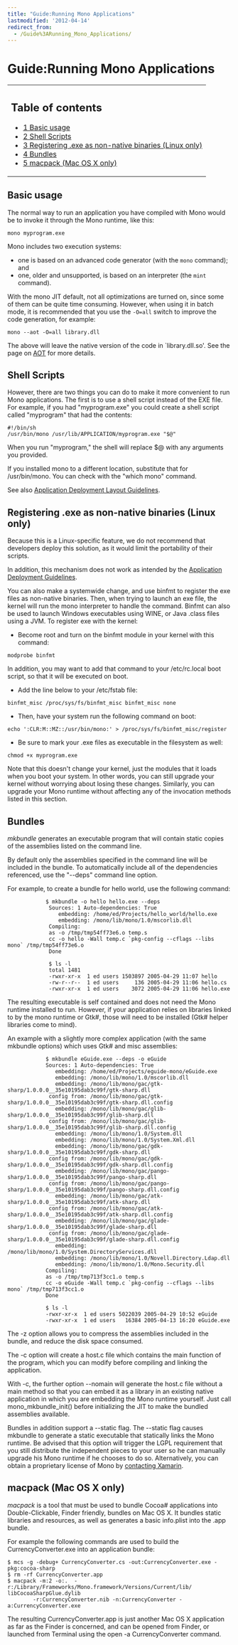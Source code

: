 ```yaml
---
title: "Guide:Running Mono Applications"
lastmodified: '2012-04-14'
redirect_from:
  - /Guide%3ARunning_Mono_Applications/
---
```


Guide:Running Mono Applications
===============================

<table>
<col width="100%" />
<tbody>
<tr class="odd">
<td align="left"><h2>Table of contents</h2>
<ul>
<li><a href="#basic-usage">1 Basic usage</a></li>
<li><a href="#shell-scripts">2 Shell Scripts</a></li>
<li><a href="#registering-exe-as-non-native-binaries-linux-only">3 Registering .exe as non-native binaries (Linux only)</a></li>
<li><a href="#bundles">4 Bundles</a></li>
<li><a href="#macpack-mac-os-x-only">5 macpack (Mac OS X only)</a></li>
</ul></td>
</tr>
</tbody>
</table>

Basic usage
-----------

The normal way to run an application you have compiled with Mono would be to invoke it through the Mono runtime, like this:

    mono myprogram.exe

Mono includes two execution systems:

-   one is based on an advanced code generator (with the `mono` command); and
-   one, older and unsupported, is based on an interpreter (the `mint` command).

With the mono JIT default, not all optimizations are turned on, since some of them can be quite time consuming. However, when using it in batch mode, it is recommended that you use the `-O=all` switch to improve the code generation, for example:

    mono --aot -O=all library.dll

The above will leave the native version of the code in \`library.dll.so'. See the page on [AOT](/AOT) for more details.

Shell Scripts
-------------

However, there are two things you can do to make it more convenient to run Mono applications. The first is to use a shell script instead of the EXE file. For example, if you had "myprogram.exe" you could create a shell script called "myprogram" that had the contents:

    #!/bin/sh
    /usr/bin/mono /usr/lib/APPLICATION/myprogram.exe "$@"

When you run "myprogram," the shell will replace \$@ with any arguments you provided.

If you installed mono to a different location, substitute that for /usr/bin/mono. You can check with the "which mono" command.

See also [Application Deployment Layout Guidelines](/docs/getting-started/application-deployment/#layout-recommendation).

Registering .exe as non-native binaries (Linux only)
----------------------------------------------------

Because this is a Linux-specific feature, we do not recommend that developers deploy this solution, as it would limit the portability of their scripts.

In addition, this mechanism does not work as intended by the [Application Deployment Guidelines](/Guidelines:Application_Deployment).

You can also make a systemwide change, and use binfmt to register the exe files as non-native binaries. Then, when trying to launch an exe file, the kernel will run the mono interpreter to handle the command. Binfmt can also be used to launch Windows executables using WINE, or Java .class files using a JVM. To register exe with the kernel:

-   Become root and turn on the binfmt module in your kernel with this command:

<!-- -->

    modprobe binfmt

In addition, you may want to add that command to your /etc/rc.local boot script, so that it will be executed on boot.

-   Add the line below to your /etc/fstab file:

<!-- -->

    binfmt_misc /proc/sys/fs/binfmt_misc binfmt_misc none

-   Then, have your system run the following command on boot:

<!-- -->

    echo ':CLR:M::MZ::/usr/bin/mono:' > /proc/sys/fs/binfmt_misc/register

-   Be sure to mark your .exe files as executable in the filesystem as well:

<!-- -->

    chmod +x myprogram.exe

Note that this doesn't change your kernel, just the modules that it loads when you boot your system. In other words, you can still upgrade your kernel without worrying about losing these changes. Similarly, you can upgrade your Mono runtime without affecting any of the invocation methods listed in this section.

Bundles
-------

*mkbundle* generates an executable program that will contain static copies of the assemblies listed on the command line.

By default only the assemblies specified in the command line will be included in the bundle. To automatically include all of the dependencies referenced, use the "--deps" command line option.

For example, to create a bundle for hello world, use the following command:

                $ mkbundle -o hello hello.exe --deps
                 Sources: 1 Auto-dependencies: True
                    embedding: /home/ed/Projects/hello_world/hello.exe
                    embedding: /mono/lib/mono/1.0/mscorlib.dll
                 Compiling:
                 as -o /tmp/tmp54ff73e6.o temp.s
                 cc -o hello -Wall temp.c `pkg-config --cflags --libs mono` /tmp/tmp54ff73e6.o
                 Done

                 $ ls -l
                 total 1481
                 -rwxr-xr-x  1 ed users 1503897 2005-04-29 11:07 hello
                 -rw-r--r--  1 ed users     136 2005-04-29 11:06 hello.cs
                 -rwxr-xr-x  1 ed users    3072 2005-04-29 11:06 hello.exe

The resulting executable is self contained and does not need the Mono runtime installed to run. However, if your application relies on libraries linked to by the mono runtime or Gtk#, those will need to be installed (Gtk# helper libraries come to mind).

An example with a slightly more complex application (with the same mkbundle options) which uses Gtk# and misc assemblies:

                $ mkbundle eGuide.exe --deps -o eGuide
                Sources: 1 Auto-dependencies: True
                   embedding: /home/ed/Projects/eguide-mono/eGuide.exe
                   embedding: /mono/lib/mono/1.0/mscorlib.dll
                   embedding: /mono/lib/mono/gac/gtk-sharp/1.0.0.0__35e10195dab3c99f/gtk-sharp.dll
                 config from: /mono/lib/mono/gac/gtk-sharp/1.0.0.0__35e10195dab3c99f/gtk-sharp.dll.config
                   embedding: /mono/lib/mono/gac/glib-sharp/1.0.0.0__35e10195dab3c99f/glib-sharp.dll
                 config from: /mono/lib/mono/gac/glib-sharp/1.0.0.0__35e10195dab3c99f/glib-sharp.dll.config
                   embedding: /mono/lib/mono/1.0/System.dll
                   embedding: /mono/lib/mono/1.0/System.Xml.dll
                   embedding: /mono/lib/mono/gac/gdk-sharp/1.0.0.0__35e10195dab3c99f/gdk-sharp.dll
                 config from: /mono/lib/mono/gac/gdk-sharp/1.0.0.0__35e10195dab3c99f/gdk-sharp.dll.config
                   embedding: /mono/lib/mono/gac/pango-sharp/1.0.0.0__35e10195dab3c99f/pango-sharp.dll
                 config from: /mono/lib/mono/gac/pango-sharp/1.0.0.0__35e10195dab3c99f/pango-sharp.dll.config
                   embedding: /mono/lib/mono/gac/atk-sharp/1.0.0.0__35e10195dab3c99f/atk-sharp.dll
                 config from: /mono/lib/mono/gac/atk-sharp/1.0.0.0__35e10195dab3c99f/atk-sharp.dll.config
                   embedding: /mono/lib/mono/gac/glade-sharp/1.0.0.0__35e10195dab3c99f/glade-sharp.dll
                 config from: /mono/lib/mono/gac/glade-sharp/1.0.0.0__35e10195dab3c99f/glade-sharp.dll.config
                   embedding: /mono/lib/mono/1.0/System.DirectoryServices.dll
                   embedding: /mono/lib/mono/1.0/Novell.Directory.Ldap.dll
                   embedding: /mono/lib/mono/1.0/Mono.Security.dll
                Compiling:
                as -o /tmp/tmp713f3cc1.o temp.s
                cc -o eGuide -Wall temp.c `pkg-config --cflags --libs mono` /tmp/tmp713f3cc1.o
                Done

                $ ls -l
                -rwxr-xr-x  1 ed users 5022039 2005-04-29 10:52 eGuide
                -rwxr-xr-x  1 ed users   16384 2005-04-13 16:20 eGuide.exe

The -z option allows you to compress the assemblies included in the bundle, and reduce the disk space consumed.

The -c option will create a host.c file which contains the main function of the program, which you can modify before compiling and linking the application.

With -c, the further option --nomain will generate the host.c file without a main method so that you can embed it as a library in an existing native application in which you are embedding the Mono runtime yourself. Just call mono_mkbundle_init() before initializing the JIT to make the bundled assemblies available.

Bundles in addition support a --static flag. The --static flag causes mkbundle to generate a static executable that statically links the Mono runtime. Be advised that this option will trigger the LGPL requirement that you still distribute the independent pieces to your user so he can manually upgrade his Mono runtime if he chooses to do so. Alternatively, you can obtain a proprietary license of Mono by [contacting Xamarin](/Contact).

macpack (Mac OS X only)
-----------------------

*macpack* is a tool that must be used to bundle Cocoa# applications into Double-Clickable, Finder friendly, bundles on Mac OS X. It bundles static libraries and resources, as well as generates a basic info.plist into the .app bundle.

For example the following commands are used to build the CurrencyConverter.exe into an application bundle:

    $ mcs -g -debug+ CurrencyConverter.cs -out:CurrencyConverter.exe -pkg:cocoa-sharp
    $ rm -rf CurrencyConverter.app
    $ macpack -m:2 -o:.  -r:/Library/Frameworks/Mono.framework/Versions/Current/lib/ libCocoaSharpGlue.dylib
            -r:CurrencyConverter.nib -n:CurrencyConverter -a:CurrencyConverter.exe

The resulting CurrencyConverter.app is just another Mac OS X application as far as the Finder is concerned, and can be opened from Finder, or launched from Terminal using the open -a CurrencyConverter command.

